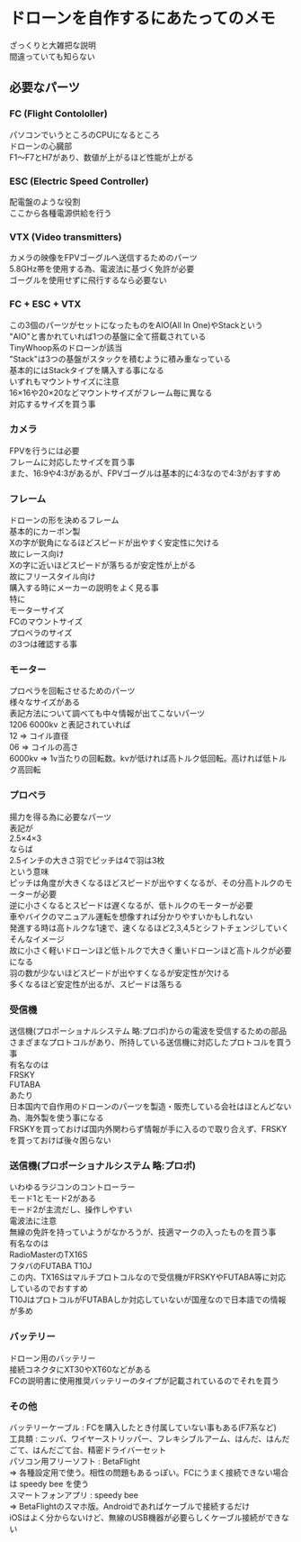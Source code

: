 # ドローンを自作するにあたってのメモ  
ざっくりと大雑把な説明  
間違っていても知らない  
## 必要なパーツ  
### FC (Flight Contololler)  
パソコンでいうところのCPUになるところ  
ドローンの心臓部  
F1～F7とH7があり、数値が上がるほど性能が上がる  
  
### ESC (Electric Speed Controller)  
配電盤のような役割  
ここから各種電源供給を行う  

### VTX (Video transmitters)  
カメラの映像をFPVゴーグルへ送信するためのパーツ  
5.8GHz帯を使用する為、電波法に基づく免許が必要  
ゴーグルを使用せずに飛行するなら必要ない  
  
### FC + ESC + VTX  
この3個のパーツがセットになったものをAIO(All In One)やStackという  
"AIO"と書かれていれば1つの基盤に全て搭載されている  
TinyWhoop系のドローンが該当  
"Stack"は3つの基盤がスタックを積むように積み重なっている  
基本的にはStackタイプを購入する事になる  
いずれもマウントサイズに注意  
16×16や20×20などマウントサイズがフレーム毎に異なる  
対応するサイズを買う事  
  
### カメラ  
FPVを行うには必要  
フレームに対応したサイズを買う事  
また、16:9や4:3があるが、FPVゴーグルは基本的に4:3なので4:3がおすすめ  
  
### フレーム  
ドローンの形を決めるフレーム  
基本的にカーボン製  
Xの字が鋭角になるほどスピードが出やすく安定性に欠ける  
故にレース向け  
Xの字に近いほどスピードが落ちるが安定性が上がる  
故にフリースタイル向け  
購入する時にメーカーの説明をよく見る事  
特に  
モーターサイズ  
FCのマウントサイズ  
プロペラのサイズ  
の3つは確認する事  

### モーター  
プロペラを回転させるためのパーツ  
様々なサイズがある  
表記方法について調べても中々情報が出てこないパーツ  
1206 6000kv と表記されていれば  
12 => コイル直径  
06 => コイルの高さ  
6000kv => 1v当たりの回転数。kvが低ければ高トルク低回転。高ければ低トルク高回転  
  
### プロペラ  
揚力を得る為に必要なパーツ  
表記が  
2.5×4×3  
ならば  
2.5インチの大きさ羽でピッチは4で羽は3枚  
という意味  
ピッチは角度が大きくなるほどスピードが出やすくなるが、その分高トルクのモーターが必要  
逆に小さくなるとスピードは遅くなるが、低トルクのモーターが必要  
車やバイクのマニュアル運転を想像すれば分かりやすいかもしれない  
発進する時は高トルクな1速で、速くなるほど2,3,4,5とシフトチェンジしていく  
そんなイメージ  
故に小さく軽いドローンほど低トルクで大きく重いドローンほど高トルクが必要になる  
羽の数が少ないほどスピードが出やすくなるが安定性が欠ける  
多くなるほど安定性が出るが、スピードは落ちる  
  
### 受信機  
送信機(プロポーショナルシステム 略:プロポ)からの電波を受信するための部品  
さまざまなプロトコルがあり、所持している送信機に対応したプロトコルを買う事  
有名なのは  
FRSKY  
FUTABA  
あたり  
日本国内で自作用のドローンのパーツを製造・販売している会社はほとんどない為、海外製を使う事になる  
FRSKYを買っておけば国内外関わらず情報が手に入るので取り合えず、FRSKYを買っておけば後々困らない  
  
### 送信機(プロポーショナルシステム 略:プロポ)
いわゆるラジコンのコントローラー  
モード1とモード2がある  
モード2が主流だし、操作しやすい  
電波法に注意  
無線の免許を持っていようがなかろうが、技適マークの入ったものを買う事  
有名なのは  
RadioMasterのTX16S  
フタバのFUTABA T10J  
この内、TX16Sはマルチプロトコルなので受信機がFRSKYやFUTABA等に対応しているのでおすすめ  
T10JはプロトコルがFUTABAしか対応していないが国産なので日本語での情報が多め  
  
### バッテリー  
ドローン用のバッテリー  
接続コネクタにXT30やXT60などがある  
FCの説明書に使用推奨バッテリーのタイプが記載されているのでそれを買う  
  
### その他 
バッテリーケーブル : FCを購入したとき付属していない事もある(F7系など)  
工具類 : ニッパ、ワイヤーストリッパー、フレキシブルアーム、はんだ、はんだごて、はんだごて台、精密ドライバーセット  
パソコン用フリーソフト : BetaFlight  
⇒ 各種設定用で使う。相性の問題もあるっぽい。FCにうまく接続できない場合は speedy bee を使う  
スマートフォンアプリ  : speedy bee  
⇒ BetaFlightのスマホ版。Androidであればケーブルで接続するだけ  
iOSはよく分からないけど、無線のUSB機器が必要らしくケーブル接続ができない  
